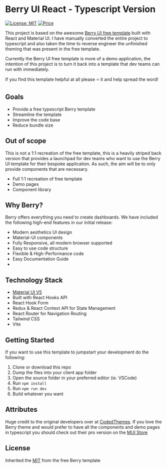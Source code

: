 # Berry UI React - **Typescript Version**

[![License: MIT](https://img.shields.io/badge/License-MIT-yellow.svg)](https://opensource.org/licenses/MIT)
[![Price](https://img.shields.io/badge/price-FREE-0098f7.svg)](https://github.com/Kangarused/typescript-berry-ui-react-template/blob/main/LICENSE)

This project is based on the awesome [Berry UI free template](https://berrydashboard.io/free/) built with React and Material UI. I have manually converted the entire project to typescript and also taken the time to reverse engineer the unfinished theming that was present in the free template. 

Currently the Berry UI free template is more of a demo application, the intention of this project is to turn it back into a template that dev teams can run with immediately.

If you find this template helpful at all please :star: it and help spread the word!


## Goals
- Provide a free typescript Berry template
- Streamline the template
- Improve the code base
- Reduce bundle size

## Out of scope
This is not a 1:1 recreation of the free template, this is a heavily striped back version that provides a launchpad for dev teams who want to use the Berry UI template for their bespoke application. As such, the aim will be to only provide components that are necessary.
- Full 1:1 recreation of free template
- Demo pages
- Component library

## Why Berry?

Berry offers everything you need to create dashboards. We have included the following high-end features in our initial release:

 * Modern aesthetics UI design
 * Material-UI components
 * Fully Responsive, all modern browser supported
 * Easy to use code structure
 * Flexible & High-Performance code
 * Easy Documentation Guide
 * 
 
## Technology Stack

 - [Material UI V5](https://material-ui.com/)
 - Built with React Hooks API
 - React Hook Form
 - Redux & React Context API for State Management
 - React Router for Navigation Routing
 - Tailwind CSS
 - Vite

## Getting Started
If you want to use this template to jumpstart your development do the following:
1. Clone or download this repo
2. Dump the files into your client app folder
3. Open the source folder in your preferred editor (ie. VSCode)
4. Run `npm install`
5. Run `npm run dev`
6. Build whatever you want


## Attributes
Huge credit to the original developers over at [CodedThemes](https://codedthemes.com). If you love the Berry theme and would prefer to have all the components and demo pages in typescript you should check out their pro version on the [MUI Store](https://material-ui.com/store/items/berry-react-material-admin/)

## License

Inherited the [MIT](https://github.com/Kangarused/typescript-berry-ui-react-template/blob/main/LICENSE) from the free Berry template
